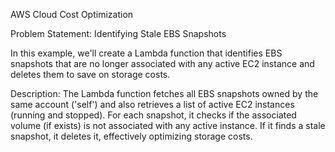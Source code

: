 AWS Cloud Cost Optimization 

Problem Statement: Identifying Stale EBS Snapshots

In this example, we'll create a Lambda function that identifies EBS snapshots that are no longer associated with any active EC2 instance and deletes them to save on storage costs.

Description:
The Lambda function fetches all EBS snapshots owned by the same account ('self') and also retrieves a list of active EC2 instances (running and stopped). For each snapshot, it checks if the associated volume (if exists) is not associated with any active instance. If it finds a stale snapshot, it deletes it, effectively optimizing storage costs.
